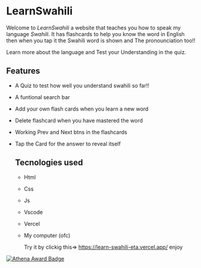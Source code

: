 ﻿# LearnSwahili

Welcome to *LearnSwahili*  a website that teaches you how to speak my language *Swahili*. It has flashcards to help you know the word in English then when you tap it  the Swahili word is shown and The pronounciation too!!

Learn more about the language and Test your Understanding in the quiz.

## Features
- A Quiz to test how well you understand swahili so far!!
- A funtional search bar
- Add your own flash cards when you learn a new word
- Delete flashcard when you have mastered the word
- Working Prev and Next btns in the flashcards
- Tap the Card for the answer to reveal itself

  ## Tecnologies used
  - Html
  - Css
  - Js
  - Vscode
  - Vercel
  - My computer (ofc)
 
    Try it by clickig this=> https://learn-swahili-eta.vercel.app/ enjoy


[![Athena Award Badge](https://img.shields.io/endpoint?url=https%3A%2F%2Faward.athena.hackclub.com%2Fapi%2Fbadge)](https://award.athena.hackclub.com?utm_source=readme)




